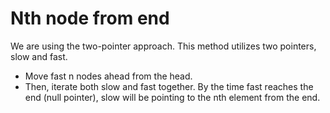 # Nth node from end

We are using the two-pointer approach.
This method utilizes two pointers, slow and fast.

- Move fast n nodes ahead from the head.
- Then, iterate both slow and fast together. By the time fast reaches the end (null pointer), slow will be pointing to the nth element from the end.